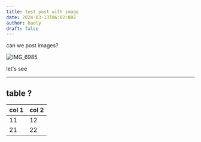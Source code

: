 ```yaml
---
title: test post with image
date: 2024-03-13T06:02:08Z
author: baely
draft: false
---
```

can we post images?

![IMG_6985](https://github.com/devhou-se/www-jp/assets/5674656/065496d4-ec4c-4f6e-8f67-22f04b80aa11)

let's see

---

## table ?

| col 1 | col 2 |
| --- | --- |
| 11 | 12 |
| 21 | 22 |

